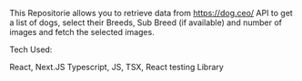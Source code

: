 This Repositorie allows you to retrieve data from https://dog.ceo/ API to get a list of dogs, select their Breeds, Sub Breed (if available) and number of images and fetch the selected images. 


Tech Used:

React,
Next.JS
Typescript,
JS,
TSX,
React testing Library
